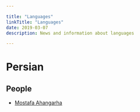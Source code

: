```yaml
---

title: "Languages"  
linkTitle: "Languages"  
date: 2019-03-07  
description: News and information about languages

---
```



# Persian

## People
* [Mostafa Ahangarha](https://github.com/ahangarha)
